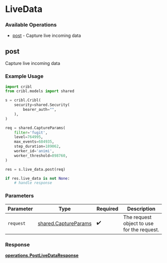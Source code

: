 # LiveData

### Available Operations

* [post](#post) - Capture live incoming data

## post

Capture live incoming data

### Example Usage

```python
import cribl
from cribl.models import shared

s = cribl.Cribl(
    security=shared.Security(
        bearer_auth="",
    ),
)

req = shared.CaptureParams(
    filter='fugit',
    level=764995,
    max_events=684935,
    step_duration=189062,
    worker_id='animi',
    worker_threshold=898760,
)

res = s.live_data.post(req)

if res.live_data is not None:
    # handle response
```

### Parameters

| Parameter                                                    | Type                                                         | Required                                                     | Description                                                  |
| ------------------------------------------------------------ | ------------------------------------------------------------ | ------------------------------------------------------------ | ------------------------------------------------------------ |
| `request`                                                    | [shared.CaptureParams](../../models/shared/captureparams.md) | :heavy_check_mark:                                           | The request object to use for the request.                   |


### Response

**[operations.PostLiveDataResponse](../../models/operations/postlivedataresponse.md)**

